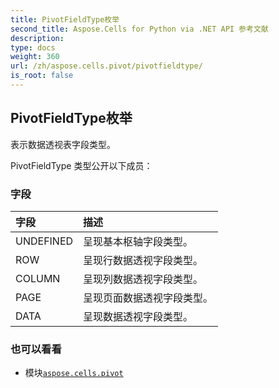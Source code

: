 ```yaml
---
title: PivotFieldType枚举
second_title: Aspose.Cells for Python via .NET API 参考文献
description:
type: docs
weight: 360
url: /zh/aspose.cells.pivot/pivotfieldtype/
is_root: false
---
```

## PivotFieldType枚举
表示数据透视表字段类型。



PivotFieldType 类型公开以下成员：

### 字段
|字段|描述|
| :- | :- |
| UNDEFINED |呈现基本枢轴字段类型。|
| ROW |呈现行数据透视字段类型。|
| COLUMN |呈现列数据透视字段类型。|
| PAGE |呈现页面数据透视字段类型。|
| DATA |呈现数据透视字段类型。|



### 也可以看看
* 模块[`aspose.cells.pivot`](..)
